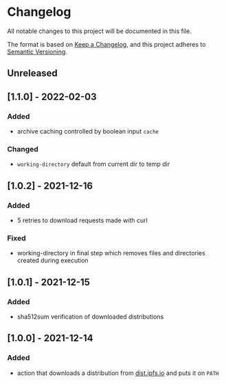 # Changelog
All notable changes to this project will be documented in this file.

The format is based on [Keep a Changelog](https://keepachangelog.com/en/1.0.0/),
and this project adheres to [Semantic Versioning](https://semver.org/spec/v2.0.0.html).

## Unreleased

## [1.1.0] - 2022-02-03
### Added
- archive caching controlled by boolean input `cache`

### Changed
- `working-directory` default from current dir to temp dir

## [1.0.2] - 2021-12-16
### Added
- 5 retries to download requests made with curl

### Fixed
- working-directory in final step which removes files and directories created during execution

## [1.0.1] - 2021-12-15
### Added
- sha512sum verification of downloaded distributions

## [1.0.0] - 2021-12-14
### Added
- action that downloads a distribution from [dist.ipfs.io](https://dist.ipfs.io) and puts it on `PATH`
